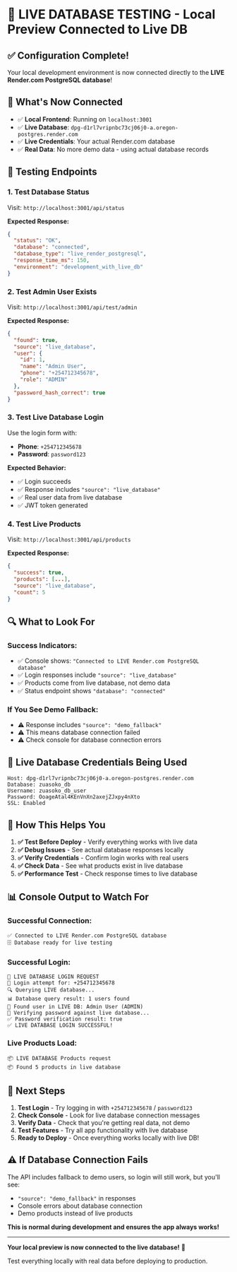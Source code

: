 # 🔴 LIVE DATABASE TESTING - Local Preview Connected to Live DB

## ✅ **Configuration Complete!**

Your local development environment is now connected directly to the **LIVE Render.com PostgreSQL database**!

## 🔗 **What's Now Connected**

- ✅ **Local Frontend**: Running on `localhost:3001`
- ✅ **Live Database**: `dpg-d1rl7vripnbc73cj06j0-a.oregon-postgres.render.com`
- ✅ **Live Credentials**: Your actual Render.com database
- ✅ **Real Data**: No more demo data - using actual database records

## 🧪 **Testing Endpoints**

### 1. **Test Database Status**

Visit: `http://localhost:3001/api/status`

**Expected Response:**

```json
{
  "status": "OK",
  "database": "connected",
  "database_type": "live_render_postgresql",
  "response_time_ms": 150,
  "environment": "development_with_live_db"
}
```

### 2. **Test Admin User Exists**

Visit: `http://localhost:3001/api/test/admin`

**Expected Response:**

```json
{
  "found": true,
  "source": "live_database",
  "user": {
    "id": 1,
    "name": "Admin User",
    "phone": "+254712345678",
    "role": "ADMIN"
  },
  "password_hash_correct": true
}
```

### 3. **Test Live Database Login**

Use the login form with:

- **Phone**: `+254712345678`
- **Password**: `password123`

**Expected Behavior:**

- ✅ Login succeeds
- ✅ Response includes `"source": "live_database"`
- ✅ Real user data from live database
- ✅ JWT token generated

### 4. **Test Live Products**

Visit: `http://localhost:3001/api/products`

**Expected Response:**

```json
{
  "success": true,
  "products": [...],
  "source": "live_database",
  "count": 5
}
```

## 🔍 **What to Look For**

### **Success Indicators:**

- ✅ Console shows: `"Connected to LIVE Render.com PostgreSQL database"`
- ✅ Login responses include `"source": "live_database"`
- ✅ Products come from live database, not demo data
- ✅ Status endpoint shows `"database": "connected"`

### **If You See Demo Fallback:**

- ⚠️ Response includes `"source": "demo_fallback"`
- ⚠️ This means database connection failed
- ⚠️ Check console for database connection errors

## 🎯 **Live Database Credentials Being Used**

```
Host: dpg-d1rl7vripnbc73cj06j0-a.oregon-postgres.render.com
Database: zuasoko_db
Username: zuasoko_db_user
Password: OoageAtal4KEnVnXn2axejZJxpy4nXto
SSL: Enabled
```

## 🚀 **How This Helps You**

1. **✅ Test Before Deploy** - Verify everything works with live data
2. **✅ Debug Issues** - See actual database responses locally
3. **✅ Verify Credentials** - Confirm login works with real users
4. **✅ Check Data** - See what products exist in live database
5. **✅ Performance Test** - Check response times to live database

## 📊 **Console Output to Watch For**

### **Successful Connection:**

```
✅ Connected to LIVE Render.com PostgreSQL database
🗄️ Database ready for live testing
```

### **Successful Login:**

```
🚀 LIVE DATABASE LOGIN REQUEST
📱 Login attempt for: +254712345678
🔍 Querying LIVE database...
📊 Database query result: 1 users found
👤 Found user in LIVE DB: Admin User (ADMIN)
🔐 Verifying password against live database...
✅ Password verification result: true
✅ LIVE DATABASE LOGIN SUCCESSFUL!
```

### **Live Products Load:**

```
📦 LIVE DATABASE Products request
📦 Found 5 products in live database
```

## 🎯 **Next Steps**

1. **Test Login** - Try logging in with `+254712345678` / `password123`
2. **Check Console** - Look for live database connection messages
3. **Verify Data** - Check that you're getting real data, not demo
4. **Test Features** - Try all app functionality with live database
5. **Ready to Deploy** - Once everything works locally with live DB!

## ⚠️ **If Database Connection Fails**

The API includes fallback to demo users, so login will still work, but you'll see:

- `"source": "demo_fallback"` in responses
- Console errors about database connection
- Demo products instead of live products

**This is normal during development and ensures the app always works!**

---

**Your local preview is now connected to the live database!** 🎉

Test everything locally with real data before deploying to production.
